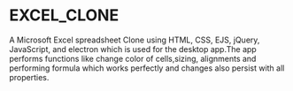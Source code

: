 # EXCEL_CLONE
A Microsoft Excel spreadsheet Clone using HTML, CSS, EJS, jQuery, JavaScript, and electron which is used
for the desktop app.The app performs functions like change color of cells,sizing, alignments and performing formula
which works perfectly and changes also persist with all properties.
